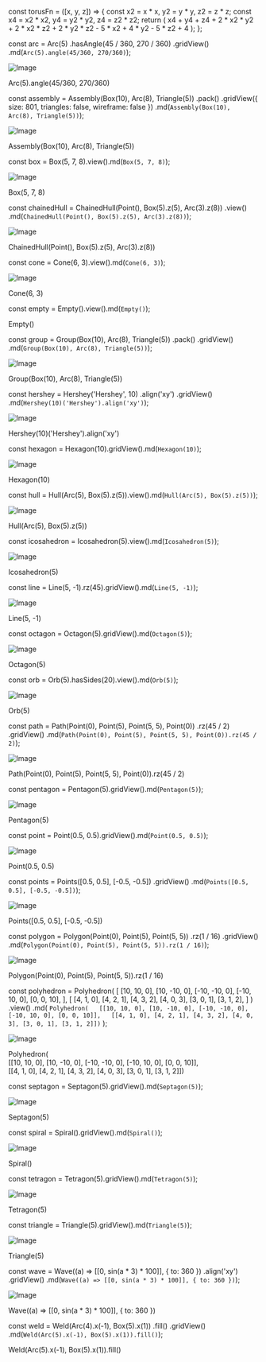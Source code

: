 const torusFn = ([x, y, z]) => {
  const x2 = x * x,
    y2 = y * y,
    z2 = z * z;
  const x4 = x2 * x2,
    y4 = y2 * y2,
    z4 = z2 * z2;
  return (
    x4 +
    y4 +
    z4 +
    2 * x2 * y2 +
    2 * x2 * z2 +
    2 * y2 * z2 -
    5 * x2 +
    4 * y2 -
    5 * z2 +
    4
  );
};

const arc = Arc(5)
  .hasAngle(45 / 360, 270 / 360)
  .gridView()
  .md(`Arc(5).angle(45/360, 270/360)`);

![Image](shapes.md.0.png)

Arc(5).angle(45/360, 270/360)

const assembly = Assembly(Box(10), Arc(8), Triangle(5))
  .pack()
  .gridView({ size: 801, triangles: false, wireframe: false })
  .md(`Assembly(Box(10), Arc(8), Triangle(5))`);

![Image](shapes.md.1.png)

Assembly(Box(10), Arc(8), Triangle(5))

const box = Box(5, 7, 8).view().md(`Box(5, 7, 8)`);

![Image](shapes.md.2.png)

Box(5, 7, 8)

const chainedHull = ChainedHull(Point(), Box(5).z(5), Arc(3).z(8))
  .view()
  .md(`ChainedHull(Point(), Box(5).z(5), Arc(3).z(8))`);

![Image](shapes.md.3.png)

ChainedHull(Point(), Box(5).z(5), Arc(3).z(8))

const cone = Cone(6, 3).view().md(`Cone(6, 3)`);

![Image](shapes.md.4.png)

Cone(6, 3)

const empty = Empty().view().md(`Empty()`);

Empty()

const group = Group(Box(10), Arc(8), Triangle(5))
  .pack()
  .gridView()
  .md(`Group(Box(10), Arc(8), Triangle(5))`);

![Image](shapes.md.5.png)

Group(Box(10), Arc(8), Triangle(5))

const hershey = Hershey('Hershey', 10)
  .align('xy')
  .gridView()
  .md(`Hershey(10)('Hershey').align('xy')`);

![Image](shapes.md.6.png)

Hershey(10)('Hershey').align('xy')

const hexagon = Hexagon(10).gridView().md(`Hexagon(10)`);

![Image](shapes.md.7.png)

Hexagon(10)

const hull = Hull(Arc(5), Box(5).z(5)).view().md(`Hull(Arc(5), Box(5).z(5))`);

![Image](shapes.md.8.png)

Hull(Arc(5), Box(5).z(5))

const icosahedron = Icosahedron(5).view().md(`Icosahedron(5)`);

![Image](shapes.md.9.png)

Icosahedron(5)

const line = Line(5, -1).rz(45).gridView().md(`Line(5, -1)`);

![Image](shapes.md.10.png)

Line(5, -1)

const octagon = Octagon(5).gridView().md(`Octagon(5)`);

![Image](shapes.md.11.png)

Octagon(5)

const orb = Orb(5).hasSides(20).view().md(`Orb(5)`);

![Image](shapes.md.12.png)

Orb(5)

const path = Path(Point(0), Point(5), Point(5, 5), Point(0))
  .rz(45 / 2)
  .gridView()
  .md(`Path(Point(0), Point(5), Point(5, 5), Point(0)).rz(45 / 2)`);

![Image](shapes.md.13.png)

Path(Point(0), Point(5), Point(5, 5), Point(0)).rz(45 / 2)

const pentagon = Pentagon(5).gridView().md(`Pentagon(5)`);

![Image](shapes.md.14.png)

Pentagon(5)

const point = Point(0.5, 0.5).gridView().md(`Point(0.5, 0.5)`);

![Image](shapes.md.15.png)

Point(0.5, 0.5)

const points = Points([0.5, 0.5], [-0.5, -0.5])
  .gridView()
  .md(`Points([0.5, 0.5], [-0.5, -0.5])`);

![Image](shapes.md.16.png)

Points([0.5, 0.5], [-0.5, -0.5])

const polygon = Polygon(Point(0), Point(5), Point(5, 5))
  .rz(1 / 16)
  .gridView()
  .md(`Polygon(Point(0), Point(5), Point(5, 5)).rz(1 / 16)`);

![Image](shapes.md.17.png)

Polygon(Point(0), Point(5), Point(5, 5)).rz(1 / 16)

const polyhedron = Polyhedron(
  [
    [10, 10, 0],
    [10, -10, 0],
    [-10, -10, 0],
    [-10, 10, 0],
    [0, 0, 10],
  ],
  [
    [4, 1, 0],
    [4, 2, 1],
    [4, 3, 2],
    [4, 0, 3],
    [3, 0, 1],
    [3, 1, 2],
  ]
)
  .view()
  .md(
    `Polyhedron(  
      [[10, 10, 0], [10, -10, 0], [-10, -10, 0], [-10, 10, 0], [0, 0, 10]],  
      [[4, 1, 0], [4, 2, 1], [4, 3, 2], [4, 0, 3], [3, 0, 1], [3, 1, 2]])`
  );

![Image](shapes.md.18.png)

Polyhedron(  
      [[10, 10, 0], [10, -10, 0], [-10, -10, 0], [-10, 10, 0], [0, 0, 10]],  
      [[4, 1, 0], [4, 2, 1], [4, 3, 2], [4, 0, 3], [3, 0, 1], [3, 1, 2]])

const septagon = Septagon(5).gridView().md(`Septagon(5)`);

![Image](shapes.md.19.png)

Septagon(5)

const spiral = Spiral().gridView().md(`Spiral()`);

![Image](shapes.md.20.png)

Spiral()

const tetragon = Tetragon(5).gridView().md(`Tetragon(5)`);

![Image](shapes.md.21.png)

Tetragon(5)

const triangle = Triangle(5).gridView().md(`Triangle(5)`);

![Image](shapes.md.22.png)

Triangle(5)

const wave = Wave((a) => [[0, sin(a * 3) * 100]], { to: 360 })
  .align('xy')
  .gridView()
  .md(`Wave((a) => [[0, sin(a * 3) * 100]], { to: 360 })`);

![Image](shapes.md.23.png)

Wave((a) => [[0, sin(a * 3) * 100]], { to: 360 })

const weld = Weld(Arc(4).x(-1), Box(5).x(1))
  .fill()
  .gridView()
  .md(`Weld(Arc(5).x(-1), Box(5).x(1)).fill()`);

Weld(Arc(5).x(-1), Box(5).x(1)).fill()
